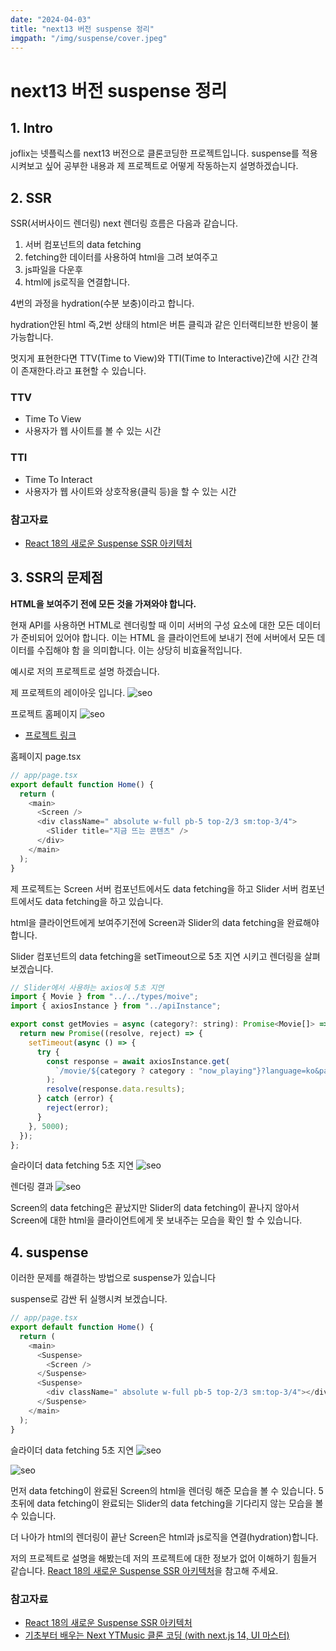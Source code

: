 ```yaml
---
date: "2024-04-03"
title: "next13 버전 suspense 정리"
imgpath: "/img/suspense/cover.jpeg"
---
```


# next13 버전 suspense 정리

## 1. Intro

joflix는 넷플릭스를 next13 버전으로 클론코딩한 프로젝트입니다.
suspense를 적용시켜보고 싶어 공부한 내용과 제 프로젝트로 어떻게 작동하는지 설명하겠습니다.

## 2. SSR

SSR(서버사이드 렌더링) next 렌더링 흐름은 다음과 같습니다.

1. 서버 컴포넌트의 data fetching
2. fetching한 데이터를 사용하여 html을 그려 보여주고
3. js파일을 다운후
4. html에 js로직을 연결합니다.

4번의 과정을 hydration(수분 보충)이라고 합니다.

hydration안된 html 즉,2번 상태의 html은 버튼 클릭과 같은 인터랙티브한 반응이 불가능합니다.

멋지게 표현한다면 TTV(Time to View)와 TTI(Time to Interactive)간에 시간 간격이 존재한다.라고 표현할 수 있습니다.

### TTV

- Time To View
- 사용자가 웹 사이트를 볼 수 있는 시간

### TTI

- Time To Interact
- 사용자가 웹 사이트와 상호작용(클릭 등)을 할 수 있는 시간

### 참고자료

- [React 18의 새로운 Suspense SSR 아키텍처](https://github.com/reactwg/react-18/discussions/37)

## 3. SSR의 문제점

**HTML을 보여주기 전에 모든 것을 가져와야 합니다.**

현재 API를 사용하면 HTML로 렌더링할 때 이미 서버의 구성 요소에 대한 모든 데이터가 준비되어 있어야 합니다. 이는 HTML 을 클라이언트에 보내기 전에 서버에서 모든 데이터를 수집해야 함 을 의미합니다. 이는 상당히 비효율적입니다.

예시로 저의 프로젝트로 설명 하겠습니다.

제 프로젝트의 레이아웃 입니다.
![seo](../img/suspense/3.png)

프로젝트 홈페이지
![seo](../img/suspense/4.png)

- [프로젝트 링크](https://joflix-coral.vercel.app/)

홈페이지 page.tsx

```js
// app/page.tsx
export default function Home() {
  return (
    <main>
      <Screen />
      <div className=" absolute w-full pb-5 top-2/3 sm:top-3/4">
        <Slider title="지금 뜨는 콘텐츠" />
      </div>
    </main>
  );
}
```

제 프로젝트는
Screen 서버 컴포넌트에서도 data fetching을 하고
Slider 서버 컴포넌트에서도 data fetching을 하고 있습니다.

html을 클라이언트에게 보여주기전에 Screen과 Slider의 data fetching을 완료해야 합니다.

Slider 컴포넌트의 data fetching을 setTimeout으로 5초 지연 시키고 렌더링을 살펴보겠습니다.

```js
// Slider에서 사용하는 axios에 5초 지연
import { Movie } from "../../types/moive";
import { axiosInstance } from "../apiInstance";

export const getMovies = async (category?: string): Promise<Movie[]> => {
  return new Promise((resolve, reject) => {
    setTimeout(async () => {
      try {
        const response = await axiosInstance.get(
          `/movie/${category ? category : "now_playing"}?language=ko&page=1`
        );
        resolve(response.data.results);
      } catch (error) {
        reject(error);
      }
    }, 5000);
  });
};
```

슬라이더 data fetching 5초 지연
![seo](../img/suspense/5.png)

렌더링 결과
![seo](../img/suspense/1.png)

Screen의 data fetching은 끝났지만 Slider의 data fetching이 끝나지 않아서
Screen에 대한 html을 클라이언트에게 못 보내주는 모습을 확인 할 수 있습니다.

## 4. suspense

이러한 문제를 해결하는 방법으로 suspense가 있습니다

suspense로 감싼 뒤 실행시켜 보겠습니다.

```js
// app/page.tsx
export default function Home() {
  return (
    <main>
      <Suspense>
        <Screen />
      </Suspense>
      <Suspense>
        <div className=" absolute w-full pb-5 top-2/3 sm:top-3/4"></div>
      </Suspense>
    </main>
  );
}
```

슬라이더 data fetching 5초 지연
![seo](../img/suspense/5.png)

![seo](../img/suspense/2.png)

먼저 data fetching이 완료된 Screen의 html을 렌더링 해준 모습을 볼 수 있습니다.
5초뒤에 data fetching이 완료되는 Slider의 data fetching을 기다리지 않는 모습을 볼 수 있습니다.

더 나아가 html의 렌더링이 끝난 Screen은 html과 js로직을 연결(hydration)합니다.

저의 프로젝트로 설명을 해봤는데 저의 프로젝트에 대한 정보가 없어 이해하기 힘들거 같습니다.
[React 18의 새로운 Suspense SSR 아키텍처](https://github.com/reactwg/react-18/discussions/37)을 참고해 주세요.

### 참고자료

- [React 18의 새로운 Suspense SSR 아키텍처](https://github.com/reactwg/react-18/discussions/37)
- [기초부터 배우는 Next YTMusic 클론 코딩 (with next.js 14, UI 마스터)](https://www.inflearn.com/course/%EA%B8%B0%EC%B4%88-next-ytmusic-%ED%81%B4%EB%A1%A0%EC%BD%94%EB%94%A9)
